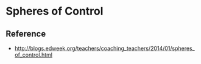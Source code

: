 # Spheres of Control

## Reference

- http://blogs.edweek.org/teachers/coaching_teachers/2014/01/spheres_of_control.html